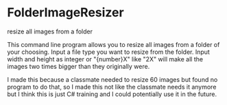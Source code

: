 # FolderImageResizer
resize all images from a folder

This command line program allows you to resize all images from a folder of your choosing. Input a file type you want to resize from the folder.  Input width and height as integer or "{number}X" like "2X" will make all the images two times bigger than they originally were.

I made this because a classmate needed to resize 60 images but found no program to do that, so I made this not like the classmate needs it anymore but I think this is just C# training and I could potentially use it in the future.
